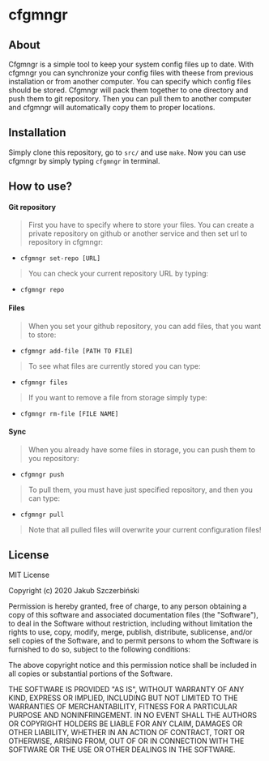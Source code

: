 # cfgmngr

## About
Cfgmngr is a simple tool to keep your system config files up to date. 
With cfgmngr you can synchronize your config files with theese from previous installation or from another computer.
You can specify which config files should be stored. Cfgmngr will pack them together to one directory and push them
to git repository. Then you can pull them to another computer and cfgmngr will automatically copy them to proper locations.

## Installation
Simply clone this repository, go to `src/` and use `make`. Now you can use cfgmngr by simply typing `cfgmngr` in terminal.

## How to use?
#### Git repository
> First you have to specify where to store your files. You can create a private repository on github or another service and then set url to repository in cfgmngr:
- `cfgmngr set-repo [URL]`
> You can check your current repository URL by typing:
- `cfgmngr repo`
#### Files
> When you set your github repository, you can add files, that you want to store:
- `cfgmngr add-file [PATH TO FILE]`
> To see what files are currently stored you can type:
- `cfgmngr files`
> If you want to remove a file from storage simply type:
- `cfgmngr rm-file [FILE NAME]` 
#### Sync
> When you already have some files in storage, you can push them to you repository:
- `cfgmngr push`
> To pull them, you must have just specified repository, and then you can type:
- `cfgmngr pull` 
> Note that all pulled files will overwrite your current configuration files!

## License



MIT License

Copyright (c) 2020 Jakub Szczerbiński

Permission is hereby granted, free of charge, to any person obtaining a copy of this software and associated documentation files (the "Software"), to deal in the Software without restriction, including without limitation the rights to use, copy, modify, merge, publish, distribute, sublicense, and/or sell copies of the Software, and to permit persons to whom the Software is furnished to do so, subject to the following conditions:

The above copyright notice and this permission notice shall be included in all copies or substantial portions of the Software.

THE SOFTWARE IS PROVIDED "AS IS", WITHOUT WARRANTY OF ANY KIND, EXPRESS OR IMPLIED, INCLUDING BUT NOT LIMITED TO THE WARRANTIES OF MERCHANTABILITY, FITNESS FOR A PARTICULAR PURPOSE AND NONINFRINGEMENT. IN NO EVENT SHALL THE AUTHORS OR COPYRIGHT HOLDERS BE LIABLE FOR ANY CLAIM, DAMAGES OR OTHER LIABILITY, WHETHER IN AN ACTION OF CONTRACT, TORT OR OTHERWISE, ARISING FROM, OUT OF OR IN CONNECTION WITH THE SOFTWARE OR THE USE OR OTHER DEALINGS IN THE SOFTWARE.
